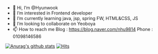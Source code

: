 - 👋 Hi, I’m @Hyunwook
- 👀 I’m interested in Frontend developer
- 🌱 I’m currently learning java, jsp, spring FW, HTML&CSS, JS
- 💞️ I’m looking to collaborate on Yeoboya
- 📫 How to reach me 
  Blog : https://blog.naver.com/nhu9814 
  Phone : 01098146586

[![Anurag's github stats](https://github-readme-stats.vercel.app/api?username=Hyunwook)](https://github.com/anuraghazra/github-readme-stats)
[![Hits](https://hits.seeyoufarm.com/api/count/incr/badge.svg?url=https%3A%2F%2Fgithub.com%2FHyunwook%2FHyunwook&count_bg=%2379C83D&title_bg=%23555555&icon=&icon_color=%23E7E7E7&title=hits&edge_flat=false)](https://hits.seeyoufarm.com)
